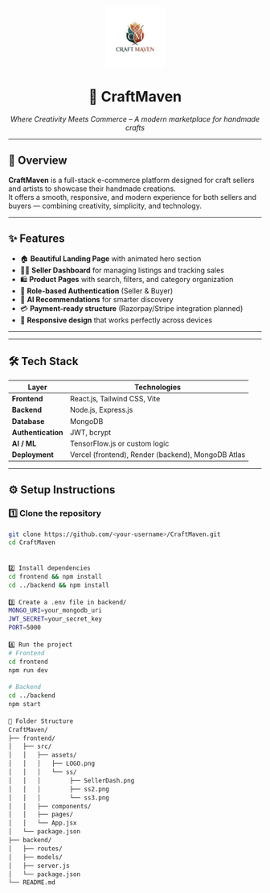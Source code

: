 <p align="center">
  <img src="frontend/src/assets/LOGO.png" alt="CraftMaven Logo" width="120"/>
</p>

<h1 align="center">🧶 CraftMaven</h1>
<p align="center">
  <em>Where Creativity Meets Commerce – A modern marketplace for handmade crafts</em>
</p>

---

## 🌟 Overview

**CraftMaven** is a full-stack e-commerce platform designed for craft sellers and artists to showcase their handmade creations.  
It offers a smooth, responsive, and modern experience for both sellers and buyers — combining creativity, simplicity, and technology.

---

## ✨ Features

- 🏠 **Beautiful Landing Page** with animated hero section  
- 👩‍🎨 **Seller Dashboard** for managing listings and tracking sales  
- 🛍️ **Product Pages** with search, filters, and category organization  
- 🔐 **Role-based Authentication** (Seller & Buyer)  
- 🤖 **AI Recommendations** for smarter discovery  
- 💳 **Payment-ready structure** (Razorpay/Stripe integration planned)  
- 📱 **Responsive design** that works perfectly across devices  

---


---

## 🛠️ Tech Stack

| Layer | Technologies |
|--------|---------------|
| **Frontend** | React.js, Tailwind CSS, Vite |
| **Backend** | Node.js, Express.js |
| **Database** | MongoDB |
| **Authentication** | JWT, bcrypt |
| **AI / ML** | TensorFlow.js or custom logic |
| **Deployment** | Vercel (frontend), Render (backend), MongoDB Atlas |

---

## ⚙️ Setup Instructions

### 1️⃣ Clone the repository
```bash
git clone https://github.com/<your-username>/CraftMaven.git
cd CraftMaven


2️⃣ Install dependencies
cd frontend && npm install
cd ../backend && npm install

3️⃣ Create a .env file in backend/
MONGO_URI=your_mongodb_uri
JWT_SECRET=your_secret_key
PORT=5000

4️⃣ Run the project
# Frontend
cd frontend
npm run dev

# Backend
cd ../backend
npm start

🧩 Folder Structure
CraftMaven/
├── frontend/
│   ├── src/
│   │   ├── assets/
│   │   │   ├── LOGO.png
│   │   │   └── ss/
│   │   │        ├── SellerDash.png
│   │   │        ├── ss2.png
│   │   │        └── ss3.png
│   │   ├── components/
│   │   ├── pages/
│   │   └── App.jsx
│   └── package.json
├── backend/
│   ├── routes/
│   ├── models/
│   ├── server.js
│   └── package.json
└── README.md
